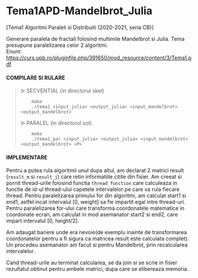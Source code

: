 # Tema1APD-Mandelbrot_Julia
[Tema1 Algoritmi Paraleli si Distribuiti (2020-2021, seria CB)] 

Generare paralela de fractali folosind multimile Mandelbrot si Julia. Tema presupune paralelizarea celor 2 algoritmi. <br>
Enunt: https://curs.upb.ro/pluginfile.php/391650/mod_resource/content/3/Tema1.pdf

#### COMPILARE SI RULARE
> ᐅ SECVENTIAL (in directorul skel)
> ```shell
>     make
>     ./tema1 <input_julia> <output_julia> <input_mandelbrot> <output_mandelbrot>
> ```
> ᐅ PARALEL (in directorul sol)
> ```shell
>     make
>     ./tema1_par <input_julia> <output_julia> <input_mandelbrot> <output_mandelbrot> <P>
> ```

#### IMPLEMENTARE

Pentru a putea rula algoritmii unul dupa altul, am declarat 2 matrici result
(`result_m` si `result_j`) care retin informatiile citite din fisier.
Am creeat si pornit thread-urile folosind functia `thread_function` care
calculeaza in functie de id-ul thread-ului capetele intervalelor pe care 
va rula fiecare thread. Pentru paralelizarea primului for din algoritmi,
am calculat start1 si end1, astfel incat intervalul [0, weight] sa fie 
impartit egal intre thread-uri. Pentru paralelizarea for-ului care transforma
coordonatele matematice in coordonate ecran, am calculat in mod asemanator
start2 si end2, care impart intervalul [0, height/2].

Am adaugat bariere unde era nevoie(de exemplu inainte de transformarea
coordonatelor pentru a fi sigura ca matricea result este calculata complet).
Un procedeu asemanator am facut si pentru Mandelbrot, prin recalcularea
intervalelor. 

Cand thread-urile au terminat calcularea, se da join si se scrie in fisier
rezultatul obtinut pentru ambele matrici, dupa care se elibereaza memoria.
